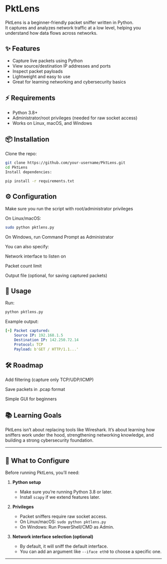# PktLens

PktLens is a beginner-friendly packet sniffer written in Python.  
It captures and analyzes network traffic at a low level, helping you understand how data flows across networks.

## ✨ Features
- Capture live packets using Python
- View source/destination IP addresses and ports
- Inspect packet payloads
- Lightweight and easy to use
- Great for learning networking and cybersecurity basics

## ⚡ Requirements
- Python 3.8+
- Administrator/root privileges (needed for raw socket access)
- Works on Linux, macOS, and Windows

## 📦 Installation
Clone the repo:
```bash
git clone https://github.com/your-username/PktLens.git
cd PktLens
Install dependencies:
```

```bash
pip install -r requirements.txt
```

## ⚙️ Configuration
Make sure you run the script with root/administrator privileges

On Linux/macOS:

```bash
sudo python pktlens.py
```
On Windows, run Command Prompt as Administrator

You can also specify:

Network interface to listen on

Packet count limit

Output file (optional, for saving captured packets)

## 🚀 Usage
Run:

```bash
python pktlens.py
```

Example output:

```yaml
[+] Packet captured:
    Source IP: 192.168.1.5
    Destination IP: 142.250.72.14
    Protocol: TCP
    Payload: b'GET / HTTP/1.1...'
```

## 🛠️ Roadmap
Add filtering (capture only TCP/UDP/ICMP)

Save packets in .pcap format

Simple GUI for beginners

## 📚 Learning Goals
PktLens isn’t about replacing tools like Wireshark.
It’s about learning how sniffers work under the hood, strengthening networking knowledge, and building a strong cybersecurity foundation.

---

## 🔹 What to Configure  

Before running PktLens, you’ll need:  

1. **Python setup**  
   - Make sure you’re running Python 3.8 or later.  
   - Install `scapy` if we extend features later.  

2. **Privileges**  
   - Packet sniffers require raw socket access.  
   - On Linux/macOS: `sudo python pktlens.py`  
   - On Windows: Run PowerShell/CMD as Admin.  

3. **Network interface selection (optional)**  
   - By default, it will sniff the default interface.  
   - You can add an argument like `--iface eth0` to choose a specific one.  

---
